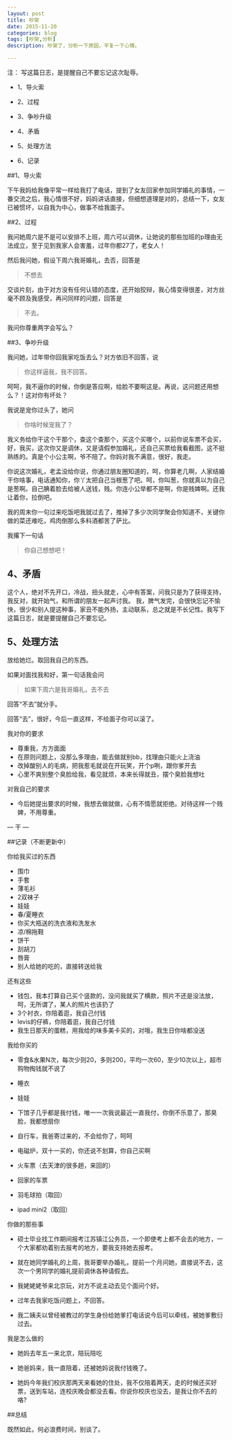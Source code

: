 ```yaml
---
layout: post
title: 吵架
date: 2015-11-20
categories: blog
tags: [吵架,分析]
description: 吵架了，分析一下原因，平复一下心情。

---
```


注： 写这篇日志，是提醒自己不要忘记这次耻辱。

* 1、导火索

* 2、过程

* 3、争吵升级

* 4、矛盾

* 5、处理方法

* 6、记录


##1、导火索

下午我妈给我像平常一样给我打了电话，提到了女友回家参加同学婚礼的事情，一番交流之后，我心情很不好，妈妈讲话直接，但细想道理是对的，总结一下，女友已被惯坏，以自我为中心，做事不给我面子。


##2、过程

我问她周六是不是可以安排不上班，周六可以调休，让她说的那些加班的p理由无法成立，至于见到我家人会害羞，过年你都27了，老女人！

然后我问她，假设下周六我哥婚礼，去否，回答是

> 不想去

交谈片刻，由于对方没有任何认错的态度，还开始狡辩，我心情变得很差，对方丝毫不顾及我感受，再问同样的问题，回答是

> 不去。

我问你尊重两字会写么？

##3、争吵升级

我问她，过年带你回我家吃饭去么？对方依旧不回答，说

> 你这样逼我，我不回答。

呵呵，我不逼你的时候，你倒是答应啊，给脸不要啊这是。再说，这问题还用想么？！这对你有坏处？

我说是宠你过头了，她问

> 你啥时候宠我了？

我义务给你干这个干那个，查这个查那个，买这个买哪个，以前你说车票不会买，好，我买，这次你又是调休，又是请假参加婚礼，还自己买票给我看截图，这不挺熟练的。真是个小公主啊，爷不陪了。你妈对我不满意，很好，我走。

你说这次婚礼，老孟没给你说，你通过朋友圈知道的，呵，你算老几啊，人家结婚干你啥事，电话通知你，你丫太把自己当根葱了吧。呵，你叫葱，你就真以为自己是葱啊。自己腆着脸去给被人送钱，贱。你连小公举都不是啊，你是贱婢啊。还我让着你，拉倒吧。

我的周末你一句过来吃饭吧我就过去了，推掉了多少次同学聚会你知道不，关键你做的菜还难吃，鸡肉倒那么多料酒都苦了萨比。

我撂下一句话

> 你自己想想吧！

## 4、矛盾

这个人，绝对不先开口，冷战，扭头就走，心中有答案，问我只是为了获得支持，我反对，就开始气，和所谓的朋友一起声讨我。
我，脾气发完，会很快忘记不愉快，很少和别人提这种事，家丑不能外扬，主动联系，总之就是不长记性。我写下这篇日志，就是要提醒自己不要忘记。

## 5、处理方法

放给她烂。取回我自己的东西。

如果对面找我和好，第一句话我会问

>如果下周六是我哥婚礼，去不去

回答“不去”就分手。

回答“去”，很好，今后一直这样，不给面子你可以滚了。

我对你的要求

- 尊重我，方方面面
- 在原则问题上，没那么多理由，能去做就别bb，找理由只能火上浇油
- 改掉酸别人的毛病，把我惹毛就说在开玩笑，开个p咧，跟你爹开去
- 心里不爽别整个臭脸给我，看见就烦，本来长得就丑，摆个臭脸我想吐

对我自己的要求

- 今后她提出要求的时候，我想去做就做，心有不情愿就拒绝。对待这样一个贱婢，不用尊重。

— 干 —

##记录（不断更新中）

你给我买过的东西

- 围巾
- 手套
- 薄毛衫
- 2双袜子
- 娃娃
- 春/夏睡衣
- 你买大瓶送的洗衣液和洗发水
- 凉/棉拖鞋
- 饼干
- 刮胡刀
- 唇膏
- 别人给她的吃的，直接转送给我

还有这些

- 钱包，我本打算自己买个竖款的，没问我就买了横款，照片不还是没法放，呵，无所谓了，某人的照片也该扔了
- 3个衬衣，你陪着逛，我自己付钱
- levis的仔裤，你陪着逛，我自己付钱
- 我生日那天的蛋糕，用我给的味多美卡买的，对哦，我生日你啥都没送

我给你买的

- 零食&水果N次，每次少则20，多则200，平均一次60，至少10次以上，超市购物掏钱就不说了
- 睡衣
- 娃娃
- 下馆子几乎都是我付钱，唯一一次我说最近一直我付，你倒不乐意了，那臭脸，我都想扇你
- 自行车，我爸寄过来的，不会给你了，呵呵
- 电磁炉，双十一买的，你还说不划算，你自己买啊
- 火车票（去天津的很多趟，来回的）
- 回家的车票

- 羽毛球拍（取回）
- ipad mini2（取回）

你做的那些事

- 硕士毕业找工作期间报考江苏镇江公务员，一个即使考上都不会去的地方，一个大家都劝着别去报考的地方，要我支持她去报考。

- 就在她同学婚礼的上周，我哥要举办婚礼，提前一个月问她，直接说不去，这次一个男同学的婚礼提前调休各种请假去。

- 我姥姥姥爷来北京玩，对方不说主动去见个面问个好。

- 过年去我家吃饭问题上，不回答。

- 我二姨夫以曾经被教过的学生身份给她爹打电话说今后可以牵线，被她爹敷衍过去。


我是怎么做的

- 她妈去年五一来北京，陪玩陪吃

- 她爸妈来，我一直陪着，还被她妈说我付钱晚了。

- 她妈今年我们校庆那两天来看她的住处，我不仅陪着两天，走的时候还买好票，送到车站，连校庆晚会都没去看。你说你校庆也没去，是我让你不去的咯? 



##总结

既然如此，何必浪费时间，别谈了。






